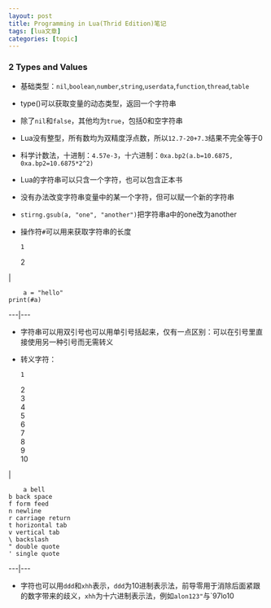 ```yaml
---
layout: post
title: Programming in Lua(Thrid Edition)笔记 
tags: [lua文章]
categories: [topic]
---
```

### 2 Types and Values

  * 基础类型：`nil`,`boolean`,`number`,`string`,`userdata`,`function`,`thread`,`table`

  * type()可以获取变量的动态类型，返回一个字符串

  * 除了`nil`和`false`，其他均为`true`，包括0和空字符串

  * Lua没有整型，所有数均为双精度浮点数，所以`12.7-20+7.3`结果不完全等于0

  * 科学计数法，十进制：`4.57e-3`，十六进制：`0xa.bp2(a.b=10.6875, 0xa.bp2=10.6875*2^2)`

  * Lua的字符串可以只含一个字符，也可以包含正本书

  * 没有办法改变字符串变量中的某一个字符，但可以赋一个新的字符串

  * `stirng.gsub(a, "one", "another")`把字符串a中的one改为another

  * 操作符`#`可以用来获取字符串的长度
    
        1  
    2  
    

|

    
        a = "hello"  
    print(#a)   
      
  
---|---  
  * 字符串可以用双引号也可以用单引号括起来，仅有一点区别：可以在引号里直接使用另一种引号而无需转义

  * 转义字符：
    
        1  
    2  
    3  
    4  
    5  
    6  
    7  
    8  
    9  
    10  
    

|

    
        a bell  
    b back space  
    f form feed  
    n newline  
    r carriage return  
    t horizontal tab  
    v vertical tab  
    \ backslash  
    " double quote  
    ' single quote  
      
  
---|---  
  * 字符也可以用`ddd`和`xhh`表示，`ddd`为10进制表示法，前导零用于消除后面紧跟的数字带来的歧义，`xhh`为十六进制表示法，例如`alon123"`与`97lo10